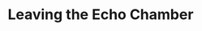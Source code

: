 ---
ee_id_show: '4465'
title: Leaving the Echo Chamber
url: sharjah-biennial-leaving-the-echo-chamber
live_url:
year: '2019'
venue: Sharjah Biennial
state_country: Sharjah
type:
dates:
pitch: Didn’t get the memo artists usually only do one project for biennials like
  this, and did three :-) Got it together with an outdoor laser, banners on the front
  of the Sharjah Art Museum, and a pipe organ piece for the Sharjah Radisson gym.
ps:
imgs: dunk-2019-005-db-saf--sLpd.jpg,destroyed-jeans-2018-125-db-saf--wbBE.jpg,destroyed-jeans-2018-125-db-saf--2s34.jpg
things: "[4463] [2018-125-destroyed-jeans] 2018-125 Destroyed Jeans,[4464] [2019-005-dunk]
  2019-005 Dunk"
status:
layout: shows
---